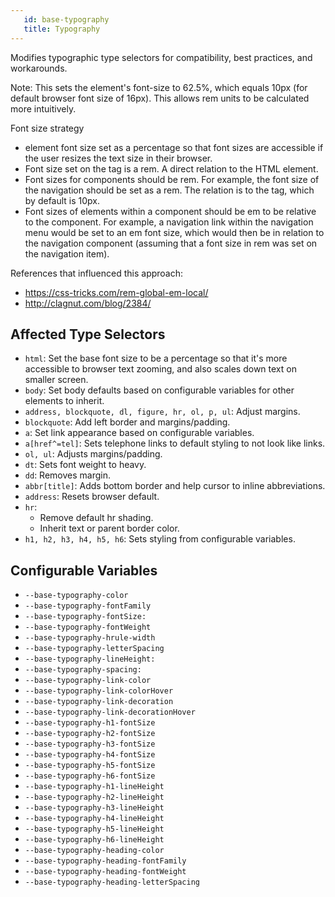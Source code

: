 ```yaml
---
   id: base-typography 
   title: Typography
---
```


<a class="sourceView-page" href="https://github.com/aptuitiv/cacao/blob/master/src/css/base/typography.css"></a>


Modifies typographic type selectors for compatibility, best practices, and workarounds.

Note: This sets the <html> element's font-size to 62.5%, which
equals 10px (for default browser font size of 16px).
This allows rem units to be calculated more intuitively.

Font size strategy
- <html> element font size set as a percentage so that font sizes are accessible
  if the user resizes the text size in their browser.
- Font size set on the <body> tag is a rem. A direct relation to the HTML element.
- Font sizes for components should be rem. For example, the font size of the navigation
  should be set as a rem. The relation is to the <html> tag, which by default is 10px.
- Font sizes of elements within a component should be em to be relative to the component.
  For example, a navigation link within the navigation menu would be set to an em font size,
  which would then be in relation to the navigation component (assuming that a font size in rem
  was set on the navigation item).

References that influenced this approach:
* https://css-tricks.com/rem-global-em-local/ 
* http://clagnut.com/blog/2384/


## Affected Type Selectors

* `html`: Set the base font size to be a percentage so that it's more accessible to browser text zooming, and also scales down text on smaller screen.
* `body`: Set body defaults based on configurable variables for other elements to inherit.
* `address, blockquote, dl, figure, hr, ol, p, ul`: Adjust margins.
* `blockquote`: Add left border and margins/padding.
* `a`: Set link appearance based on configurable variables.
* `a[href^=tel]`: Sets telephone links to default styling to not look like links.
* `ol, ul`: Adjusts margins/padding.
* `dt`: Sets font weight to heavy.
* `dd`: Removes margin.
* `abbr[title]`: Adds bottom border and help cursor to inline abbreviations.
* `address`: Resets browser default.
* `hr`: 
    * Remove default hr shading.
    * Inherit text or parent border color.
* `h1, h2, h3, h4, h5, h6`: Sets styling from configurable variables.


## Configurable Variables

* `--base-typography-color`
* `--base-typography-fontFamily`
* `--base-typography-fontSize: `
* `--base-typography-fontWeight`
* `--base-typography-hrule-width`
* `--base-typography-letterSpacing`
* `--base-typography-lineHeight: `
* `--base-typography-spacing: `
* `--base-typography-link-color`
* `--base-typography-link-colorHover`
* `--base-typography-link-decoration`
* `--base-typography-link-decorationHover`
* `--base-typography-h1-fontSize`
* `--base-typography-h2-fontSize`
* `--base-typography-h3-fontSize`
* `--base-typography-h4-fontSize`
* `--base-typography-h5-fontSize`
* `--base-typography-h6-fontSize`
* `--base-typography-h1-lineHeight`
* `--base-typography-h2-lineHeight`
* `--base-typography-h3-lineHeight`
* `--base-typography-h4-lineHeight`
* `--base-typography-h5-lineHeight`
* `--base-typography-h6-lineHeight`
* `--base-typography-heading-color`
* `--base-typography-heading-fontFamily`
* `--base-typography-heading-fontWeight`
* `--base-typography-heading-letterSpacing`